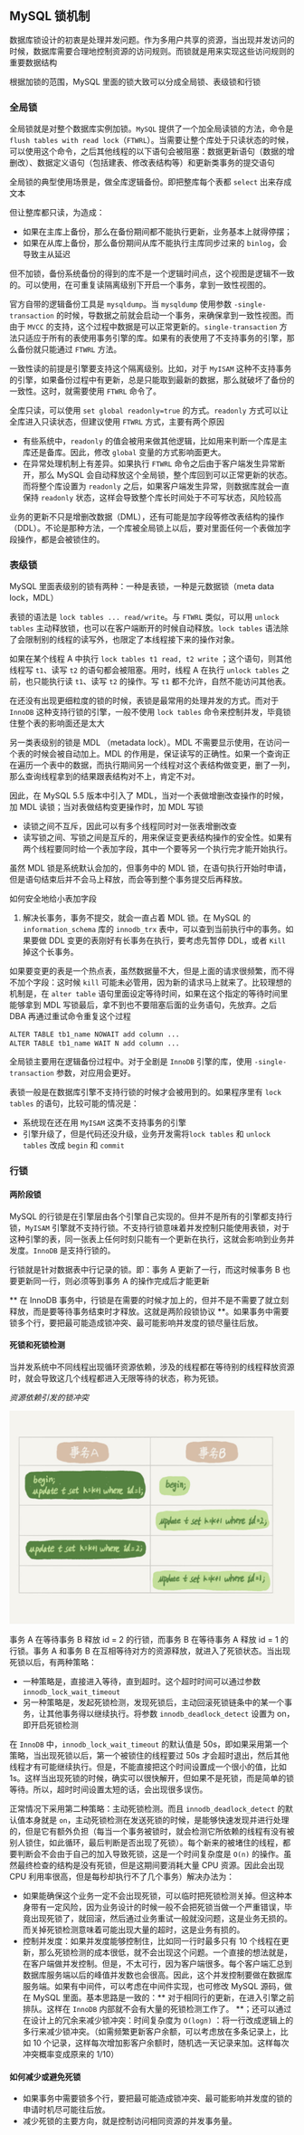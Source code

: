 ## MySQL 锁机制

数据库锁设计的初衷是处理并发问题。作为多用户共享的资源，当出现并发访问的时候，数据库需要合理地控制资源的访问规则。而锁就是用来实现这些访问规则的重要数据结构

根据加锁的范围，MySQL 里面的锁大致可以分成全局锁、表级锁和行锁

### 全局锁

全局锁就是对整个数据库实例加锁。`MySQL` 提供了一个加全局读锁的方法，命令是 `flush tables with read lock`（`FTWRL`）。当需要让整个库处于只读状态的时候，可以使用这个命令，之后其他线程的以下语句会被阻塞：数据更新语句（数据的增删改）、数据定义语句（包括建表、修改表结构等）和更新类事务的提交语句

全局锁的典型使用场景是，做全库逻辑备份。即把整库每个表都 `select` 出来存成文本

但让整库都只读，为造成：

* 如果在主库上备份，那么在备份期间都不能执行更新，业务基本上就得停摆；
* 如果在从库上备份，那么备份期间从库不能执行主库同步过来的 `binlog`，会导致主从延迟

但不加锁，备份系统备份的得到的库不是一个逻辑时间点，这个视图是逻辑不一致的。可以使用，在可重复读隔离级别下开启一个事务，拿到一致性视图的。

官方自带的逻辑备份工具是 `mysqldump`。当 `mysqldump` 使用参数 `-single-transaction` 的时候，导数据之前就会启动一个事务，来确保拿到一致性视图。而由于 `MVCC` 的支持，这个过程中数据是可以正常更新的。`single-transaction` 方法只适应于所有的表使用事务引擎的库。如果有的表使用了不支持事务的引擎，那么备份就只能通过 `FTWRL` 方法。

一致性读的前提是引擎要支持这个隔离级别。比如，对于 `MyISAM` 这种不支持事务的引擎，如果备份过程中有更新，总是只能取到最新的数据，那么就破坏了备份的一致性。这时，就需要使用 `FTWRL` 命令了。

全库只读，可以使用 `set global readonly=true` 的方式。`readonly` 方式可以让全库进入只读状态，但建议使用 `FTWRL` 方式，主要有两个原因

* 有些系统中，`readonly` 的值会被用来做其他逻辑，比如用来判断一个库是主库还是备库。因此，修改 `global` 变量的方式影响面更大。
* 在异常处理机制上有差异。如果执行 `FTWRL` 命令之后由于客户端发生异常断开，那么 MySQL 会自动释放这个全局锁，整个库回到可以正常更新的状态。而将整个库设置为 `readonly` 之后，如果客户端发生异常，则数据库就会一直保持 `readonly` 状态，这样会导致整个库长时间处于不可写状态，风险较高

业务的更新不只是增删改数据（DML），还有可能是加字段等修改表结构的操作（DDL）。不论是那种方法，一个库被全局锁上以后，要对里面任何一个表做加字段操作，都是会被锁住的。

### 表级锁

MySQL 里面表级别的锁有两种：一种是表锁，一种是元数据锁（meta data lock，MDL）

表锁的语法是 `lock tables ... read/write`。与 `FTWRL` 类似，可以用 `unlock tables` 主动释放锁，也可以在客户端断开的时候自动释放。`lock tables` 语法除了会限制别的线程的读写外，也限定了本线程接下来的操作对象。

如果在某个线程 A 中执行 `lock tables t1 read, t2 write` ；这个语句，则其他线程写 `t1`、读写 `t2` 的语句都会被阻塞。用时，线程 A 在执行 `unlock tables` 之前，也只能执行读 `t1`、读写 `t2` 的操作。写 `t1` 都不允许，自然不能访问其他表。

在还没有出现更细粒度的锁的时候，表锁是最常用的处理并发的方式。而对于 `InnoDB` 这种支持行锁的引擎，一般不使用 `lock tables` 命令来控制并发，毕竟锁住整个表的影响面还是太大

另一类表级别的锁是 MDL （metadata lock）。MDL 不需要显示使用，在访问一个表的时候会被自动加上。MDL 的作用是，保证读写的正确性。如果一个查询正在遍历一个表中的数据，而执行期间另一个线程对这个表结构做变更，删了一列，那么查询线程拿到的结果跟表结构对不上，肯定不对。

因此，在 MySQL 5.5 版本中引入了 MDL，当对一个表做增删改查操作的时候，加 MDL 读锁；当对表做结构变更操作时，加 MDL 写锁

* 读锁之间不互斥，因此可以有多个线程同时对一张表增删改查
* 读写锁之间、写锁之间是互斥的，用来保证变更表结构操作的安全性。如果有两个线程要同时给一个表加字段，其中一个要等另一个执行完才能开始执行。

虽然 MDL 锁是系统默认会加的，但事务中的 MDL 锁，在语句执行开始时申请，但是语句结束后并不会马上释放，而会等到整个事务提交后再释放。

如何安全地给小表加字段

1. 解决长事务，事务不提交，就会一直占着 MDL 锁。在 MySQL 的 `information_schema` 库的 `innodb_trx` 表中，可以查到当前执行中的事务。如果要做 DDL 变更的表刚好有长事务在执行，要考虑先暂停 DDL，或者 `Kill` 掉这个长事务。

如果要变更的表是一个热点表，虽然数据量不大，但是上面的请求很频繁，而不得不加个字段：这时候 `kill` 可能未必管用，因为新的请求马上就来了。比较理想的机制是，在 `alter table` 语句里面设定等待时间，如果在这个指定的等待时间里能够拿到 MDL 写锁最后，拿不到也不要阻塞后面的业务语句，先放弃。之后 DBA 再通过重试命令重复这个过程

```mysql
ALTER TABLE tb1_name NOWAIT add column ...
ALTER TABLE tb1_name WAIT N add column ...
```

全局锁主要用在逻辑备份过程中。对于全剧是 `InnoDB` 引擎的库，使用 `-single-transaction` 参数，对应用会更好。

表锁一般是在数据库引擎不支持行锁的时候才会被用到的。如果程序里有 `lock tables` 的语句，比较可能的情况是：

* 系统现在还在用 `MyISAM` 这类不支持事务的引擎
* 引擎升级了，但是代码还没升级，业务开发需将`lock tables`  和 `unlock tables` 改成 `begin` 和 `commit`

### 行锁

#### 两阶段锁

MySQL 的行锁是在引擎层由各个引擎自己实现的。但并不是所有的引擎都支持行锁，`MyISAM` 引擎就不支持行锁。不支持行锁意味着并发控制只能使用表锁，对于这种引擎的表，同一张表上任何时刻只能有一个更新在执行，这就会影响到业务并发度。`InnoDB` 是支持行锁的。

行锁就是针对数据表中行记录的锁。即：事务 A 更新了一行，而这时候事务 B 也要更新同一行，则必须等到事务 A 的操作完成后才能更新

** 在 InnoDB 事务中，行锁是在需要的时候才加上的，但并不是不需要了就立刻释放，而是要等待事务结束时才释放。这就是两阶段锁协议 **。如果事务中需要锁多个行，要把最可能造成锁冲突、最可能影响并发度的锁尽量往后放。

#### 死锁和死锁检测

当并发系统中不同线程出现循环资源依赖，涉及的线程都在等待别的线程释放资源时，就会导致这几个线程都进入无限等待的状态，称为死锁。

*资源依赖引发的锁冲突*

![](./Images/资源依赖引发锁冲突.jpg)

事务 A 在等待事务 B 释放 id = 2 的行锁，而事务 B 在等待事务 A 释放 id = 1 的行锁。事务 A 和事务 B 在互相等待对方的资源释放，就进入了死锁状态。当出现死锁以后，有两种策略：

* 一种策略是，直接进入等待，直到超时。这个超时时间可以通过参数 `innodb_lock_wait_timeout` 
* 另一种策略是，发起死锁检测，发现死锁后，主动回滚死锁链条中的某一个事务，让其他事务得以继续执行。将参数 `innodb_deadlock_detect` 设置为 on，即开启死锁检测

在 `InnoDB` 中，`innodb_lock_wait_timeout` 的默认值是 50s，即如果采用第一个策略，当出现死锁以后，第一个被锁住的线程要过 50s 才会超时退出，然后其他线程才有可能继续执行。但是，不能直接把这个时间设置成一个很小的值，比如 1s。这样当出现死锁的时候，确实可以很快解开，但如果不是死锁，而是简单的锁等待。所以，超时时间设置太短的话，会出现很多误伤。

正常情况下采用第二种策略：主动死锁检测。而且 `innodb_deadlock_detect` 的默认值本身就是 `on`，主动死锁检测在发送死锁的时候，是能够快速发现并进行处理的，但是它有额外负担（每当一个事务被锁时，就会检测它所依赖的线程有没有被别人锁住，如此循环，最后判断是否出现了死锁）。每个新来的被堵住的线程，都要判断会不会由于自己的加入导致死锁，这是一个时间复杂度是 `O(n)` 的操作。虽然最终检查的结构是没有死锁，但是这期间要消耗大量 CPU 资源。因此会出现 CPU 利用率很高，但是每秒却执行不了几个事务）解决办法为：

* 如果能确保这个业务一定不会出现死锁，可以临时把死锁检测关掉。但这种本身带有一定风险，因为业务设计的时候一般不会把死锁当做一个严重错误，毕竟出现死锁了，就回滚，然后通过业务重试一般就没问题，这是业务无损的。而关掉死锁检测意味着可能出现大量的超时，这是业务有损的。
* 控制并发度：如果并发度能够控制住，比如同一行时最多只有 10 个线程在更新，那么死锁检测的成本很低，就不会出现这个问题。一个直接的想法就是，在客户端做并发控制。但是，不太可行，因为客户端很多。每个客户端汇总到数据库服务端以后的峰值并发数也会很高。因此，这个并发控制要做在数据库服务端。如果有中间件，可以考虑在中间件实现，也可修改 MySQL 源码，做在 MySQL 里面。基本思路是一致的：** 对于相同行的更新，在进入引擎之前排队。这样在 `InnoDB` 内部就不会有大量的死锁检测工作了。 **；还可以通过在设计上的冗余来减少锁冲突：时间复杂度为 `O(logn)` ：将一行改成逻辑上的多行来减少锁冲突。（如需频繁更新客户余额，可以考虑放在多条记录上，比如 10 个记录，这样每次增加影客户余额时，随机选一天记录来加。这样每次冲突概率变成原来的 1/10）

#### 如何减少或避免死锁

* 如果事务中需要锁多个行，要把最可能造成锁冲突、最可能影响并发度的锁的申请时机尽可能往后放。
* 减少死锁的主要方向，就是控制访问相同资源的并发事务量。